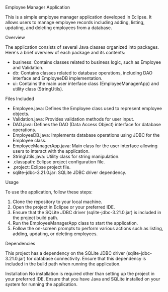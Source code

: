 Employee Manager Application

This is a simple employee manager application developed in Eclipse. It allows users to manage employee records including adding, listing, updating, and deleting employees from a database.

Overview

The application consists of several Java classes organized into packages. Here's a brief overview of each package and its contents:

- business: Contains classes related to business logic, such as Employee and Validation.
- db: Contains classes related to database operations, including DAO interface and EmployeeDB implementation.
- ui: Contains the main user interface class (EmployeeManagerApp) and utility class (StringUtils).

Files Included

- Employee.java: Defines the Employee class used to represent employee objects.
- Validation.java: Provides validation methods for user input.
- DAO.java: Defines the DAO (Data Access Object) interface for database operations.
- EmployeeDB.java: Implements database operations using JDBC for the Employee class.
- EmployeeManagerApp.java: Main class for the user interface allowing users to interact with the application.
- StringUtils.java: Utility class for string manipulation.
- .classpath: Eclipse project configuration file.
- .project: Eclipse project file.
- sqlite-jdbc-3.21.0.jar: SQLite JDBC driver dependency.

Usage

To use the application, follow these steps:

1. Clone the repository to your local machine.
2. Open the project in Eclipse or your preferred IDE.
3. Ensure that the SQLite JDBC driver (sqlite-jdbc-3.21.0.jar) is included in the project build path.
4. Run the EmployeeManagerApp class to start the application.
5. Follow the on-screen prompts to perform various actions such as listing, adding, updating, or deleting employees.

Dependencies

This project has a dependency on the SQLite JDBC driver (sqlite-jdbc-3.21.0.jar) for database connectivity. Ensure that this dependency is included in the build path when running the application.

Installation
No installation is required other than setting up the project in your preferred IDE. Ensure that you have Java and SQLite installed on your system for running the application.